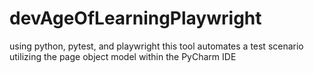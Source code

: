 # devAgeOfLearningPlaywright
using python, pytest, and playwright this tool automates a test scenario utilizing the page object model within the PyCharm IDE
